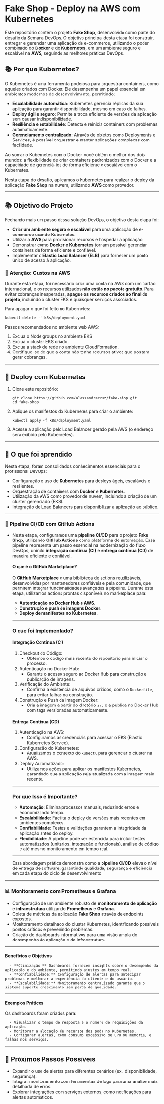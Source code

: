 # **Fake Shop - Deploy na AWS com Kubernetes**

Este repositório contém o projeto **Fake Shop**, desenvolvido como parte do desafio da Semana DevOps. O objetivo principal desta etapa foi construir, entregar e gerenciar uma aplicação de e-commerce, utilizando o poder combinado do **Docker** e do **Kubernetes**, em um ambiente seguro e escalável na **AWS**, seguindo as melhores práticas DevOps.

## 📚 **Por que Kubernetes?**

O Kubernetes é uma ferramenta poderosa para orquestrar containers, como aqueles criados com Docker. Ele desempenha um papel essencial em ambientes modernos de desenvolvimento, permitindo:

- **Escalabilidade automática**: Kubernetes gerencia réplicas da sua aplicação para garantir disponibilidade, mesmo em caso de falhas.
- **Deploy ágil e seguro**: Permite a troca eficiente de versões da aplicação sem causar indisponibilidade.
- **Resiliência e estabilidade**: Detecta e reinicia containers com problemas automaticamente.
- **Gerenciamento centralizado**: Através de objetos como Deployments e Services, é possível orquestrar e manter aplicações complexas com facilidade.

Ao somar o Kubernetes com o Docker, você obtém o melhor dos dois mundos: a flexibilidade de criar containers padronizados com o Docker e a capacidade de gerenciá-los de forma eficiente e escalável com o Kubernetes.

Nesta etapa do desafio, aplicamos o Kubernetes para realizar o deploy da aplicação **Fake Shop** na nuvem, utilizando **AWS** como provedor.

------

## 📚 **Objetivo do Projeto**

Fechando mais um passo dessa solução DevOps, o objetivo desta etapa foi:

- **Criar um ambiente seguro e escalável** para uma aplicação de e-commerce usando Kubernetes.
- Utilizar a **AWS** para provisionar recursos e hospedar a aplicação.
- Demonstrar como **Docker e Kubernetes** tornam possível gerenciar containers de forma eficiente e confiável.
- Implementar o **Elastic Load Balancer (ELB)** para fornecer um ponto único de acesso à aplicação.

### 🛑 **Atenção: Custos na AWS**

Durante esta etapa, foi necessário criar uma conta na AWS com um cartão internacional, e os recursos utilizados **não estão no pacote gratuito**. Para evitar cobranças inesperadas, **apague os recursos criados ao final do projeto**, incluindo o cluster EKS e quaisquer serviços associados.

Para apagar o que foi feito no Kubernetes:

```
kubectl delete -f k8s/deployment.yaml
```

Passos recomendados no ambiente web AWS:

1. Exclua o Node groups no ambiente EKS
2. Exclua o cluster EKS criado.
3. Exclua a stack de rede no ambiente CloudFormation.
4. Certifique-se de que a conta não tenha recursos ativos que possam gerar cobranças.

------

## 🚀 **Deploy com Kubernetes**

1. Clone este repositório:

   ```
   git clone https://github.com/alessandracruz/fake-shop.git
   cd fake-shop
   ```

2. Aplique os manifestos do Kubernetes para criar o ambiente:

   ```
   kubectl apply -f k8s/deployment.yaml
   ```

3. Acesse a aplicação pelo Load Balancer gerado pela AWS (o endereço será exibido pelo Kubernetes).

------

## 🌟 **O que foi aprendido**

Nesta etapa, foram consolidados conhecimentos essenciais para o profissional DevOps:

- Configuração e uso de **Kubernetes** para deploys ágeis, escaláveis e resilientes.
- Orquestração de containers com **Docker** e **Kubernetes**.
- Utilização da AWS como provedor de nuvem, incluindo a criação de um cluster gerenciado (EKS).
- Integração de Load Balancers para disponibilizar a aplicação ao público.

------

### 🚀 **Pipeline CI/CD com GitHub Actions**

- Nesta etapa, configuramos uma **pipeline CI/CD** para o projeto **Fake Shop**, utilizando **GitHub Actions** como plataforma de automação. Essa pipeline representa um passo essencial na modernização do fluxo DevOps, unindo **integração contínua (CI)** e **entrega contínua (CD)** de maneira eficiente e confiável.

  #### **O que é o GitHub Marketplace?**

  O **GitHub Marketplace** é uma biblioteca de actions reutilizáveis, desenvolvidas por mantenedores confiáveis e pela comunidade, que permitem integrar funcionalidades avançadas à pipeline. Durante esta etapa, utilizamos actions prontas disponíveis no marketplace para:

  - **Autenticação no Docker Hub e AWS**.
  - **Construção e push de imagens Docker**.
  - **Deploy de manifestos no Kubernetes**.

  ------

  ### **O que foi Implementado?**

  #### **Integração Contínua (CI)**

  1. Checkout do Código:
     - Obtemos o código mais recente do repositório para iniciar o processo.
  2. Autenticação no Docker Hub:
     - Garante o acesso seguro ao Docker Hub para construção e publicação de imagens.
  3. Verificação do Ambiente:
     - Confirma a existência de arquivos críticos, como o `Dockerfile`, para evitar falhas na construção.
  4. Construção e Push da Imagem Docker:
     - Cria a imagem a partir do diretório `src` e a publica no Docker Hub com tags versionadas automaticamente.

  #### **Entrega Contínua (CD)**

  1. Autenticação na AWS:
     - Configuramos as credenciais para acessar o EKS (Elastic Kubernetes Service).
  2. Configuração do Kubernetes:
     - Atualizamos o contexto do `kubectl` para gerenciar o cluster na AWS.
  3. Deploy Automatizado:
     - Utilizamos ações para aplicar os manifestos Kubernetes, garantindo que a aplicação seja atualizada com a imagem mais recente.

  ------

  ### **Por que Isso é Importante?**

  - **Automação**: Elimina processos manuais, reduzindo erros e economizando tempo.
  - **Escalabilidade**: Facilita o deploy de versões mais recentes em ambientes complexos.
  - **Confiabilidade**: Testes e validações garantem a integridade da aplicação antes do deploy.
  - **Flexibilidade**: A pipeline pode ser estendida para incluir testes automatizados (unitários, integração e funcionais), análise de código e até mesmo monitoramento em tempo real.

  ------

  Essa abordagem prática demonstra como a **pipeline CI/CD** eleva o nível de entrega de software, garantindo qualidade, segurança e eficiência em cada etapa do ciclo de desenvolvimento.

------

### 📊 **Monitoramento com Prometheus e Grafana**

   - Configuração de um ambiente robusto de **monitoramento de aplicação** e **infraestrutura** utilizando **Prometheus** e **Grafana**.
   - Coleta de métricas da aplicação **Fake Shop** através de endpoints expostos.
   - Monitoramento detalhado do cluster Kubernetes, identificando possíveis pontos críticos e prevenindo problemas.
   - Criação de dashboards informativos para uma visão ampla do desempenho da aplicação e da infraestrutura.

   ------

   #### **Benefícios e Objetivos**

      - **Otimização:** Dashboards fornecem insights sobre o desempenho da aplicação e do ambiente, permitindo ajustes em tempo real.
      - **Confiabilidade:** Configuração de alertas para antecipar problemas e melhorar a experiência do cliente e do usuário.
      - **Escalabilidade:** Monitoramento centralizado garante que o sistema suporte crescimento sem perda de qualidade.

   ------

   #### **Exemplos Práticos**

   Os dashboards foram criados para:

      - Visualizar o tempo de resposta e o número de requisições da aplicação.
      - Monitorar a alocação de recursos dos pods no Kubernetes.
      - Configurar alertas, como consumo excessivo de CPU ou memória, e falhas nos serviços.

------

## 📌 **Próximos Passos** Possíveis

- Expandir o uso de alertas para diferentes cenários (ex.: disponibilidade, segurança).
- Integrar monitoramento com ferramentas de logs para uma análise mais detalhada de erros.
- Explorar integrações com serviços externos, como notificações para alertas automáticos.